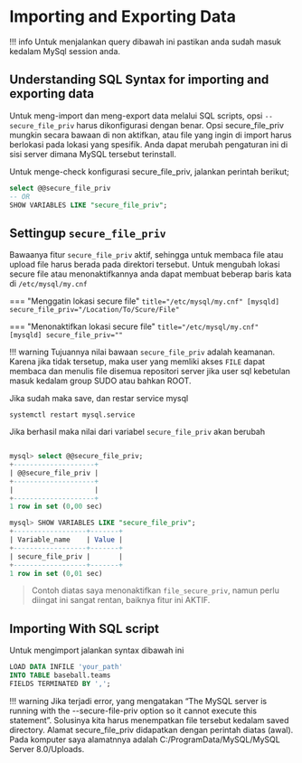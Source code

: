 # Importing and Exporting Data

!!! info
    Untuk menjalankan query dibawah ini pastikan anda sudah masuk kedalam MySql session anda.

## Understanding SQL Syntax for importing and exporting data
Untuk meng-import dan meng-export data melalui SQL scripts, opsi `--secure_file_priv` harus dikonfigurasi dengan benar. Opsi secure_file_priv mungkin secara bawaan di non aktifkan, atau file yang ingin di import harus berlokasi pada lokasi yang spesifik. Anda dapat merubah pengaturan ini di sisi server dimana MySQL tersebut terinstall.

Untuk menge-check konfigurasi secure_file_priv, jalankan perintah berikut;

``` sql
select @@secure_file_priv 
-- OR
SHOW VARIABLES LIKE "secure_file_priv";
```

## Settingup `secure_file_priv`
Bawaanya fitur `secure_file_priv` aktif, sehingga untuk membaca file atau upload file harus berada pada direktori tersebut. Untuk mengubah lokasi secure file atau menonaktifkannya anda dapat membuat beberap baris kata di `/etc/mysql/my.cnf`

=== "Menggatin lokasi secure file"
    ```title="/etc/mysql/my.cnf"
    [mysqld]
    secure_file_priv="/Location/To/Scure/File"
    ```

=== "Menonaktifkan lokasi secure file"
    ```title="/etc/mysql/my.cnf"
    [mysqld]
    secure_file_priv=""
    ```

!!! warning
    Tujuannya nilai bawaan `secure_file_priv` adalah keamanan. Karena jika tidak tersetup, maka user yang memliki akses `FILE` dapat membaca dan menulis file disemua repositori server jika user sql kebetulan masuk kedalam group SUDO atau bahkan ROOT.


Jika sudah maka save, dan restar service mysql

```shell
systemctl restart mysql.service
```

Jika berhasil maka nilai dari variabel `secure_file_priv` akan berubah
```sql

mysql> select @@secure_file_priv;
+--------------------+
| @@secure_file_priv |
+--------------------+
|                    |
+--------------------+
1 row in set (0,00 sec)

mysql> SHOW VARIABLES LIKE "secure_file_priv";
+------------------+-------+
| Variable_name    | Value |
+------------------+-------+
| secure_file_priv |       |
+------------------+-------+
1 row in set (0,01 sec)

```

> Contoh diatas saya menonaktifkan `file_secure_priv`, namun perlu diingat ini sangat rentan, baiknya fitur ini AKTIF.

## Importing With SQL script
Untuk mengimport jalankan syntax dibawah ini
``` sql
LOAD DATA INFILE 'your_path'
INTO TABLE baseball.teams
FIELDS TERMINATED BY ','; 
```

!!! warning
    Jika terjadi error, yang mengatakan “The MySQL server is running with the --secure-file-priv option so it cannot execute this statement”. Solusinya kita harus menempatkan file tersebut kedalam saved directory. Alamat secure_file_priv didapatkan dengan perintah diatas (awal). Pada komputer saya alamatnnya adalah C:/ProgramData/MySQL/MySQL Server 8.0/Uploads.